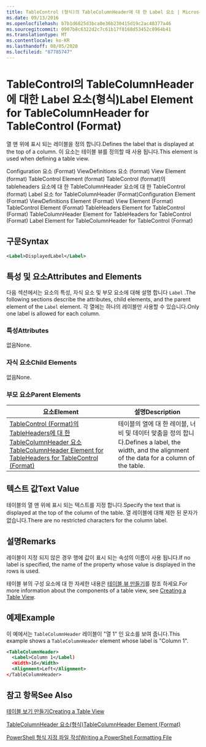 ```yaml
---
title: TableControl (형식)의 TableColumnHeader에 대 한 Label 요소 | Microsoft Docs
ms.date: 09/13/2016
ms.openlocfilehash: b7b1d6825d3bca0e36b230415d19c2ac48377a46
ms.sourcegitcommit: 0907b8c6322d2c7c61b17f8168d53452c8964b41
ms.translationtype: MT
ms.contentlocale: ko-KR
ms.lasthandoff: 08/05/2020
ms.locfileid: "87785747"
---
```

# <a name="label-element-for-tablecolumnheader-for-tablecontrol-format"></a><span data-ttu-id="609c5-102">TableControl의 TableColumnHeader에 대한 Label 요소(형식)</span><span class="sxs-lookup"><span data-stu-id="609c5-102">Label Element for TableColumnHeader for TableControl (Format)</span></span>

<span data-ttu-id="609c5-103">열 맨 위에 표시 되는 레이블을 정의 합니다.</span><span class="sxs-lookup"><span data-stu-id="609c5-103">Defines the label that is displayed at the top of a column.</span></span> <span data-ttu-id="609c5-104">이 요소는 테이블 뷰를 정의할 때 사용 됩니다.</span><span class="sxs-lookup"><span data-stu-id="609c5-104">This element is used when defining a table view.</span></span>

<span data-ttu-id="609c5-105">Configuration 요소 (Format) ViewDefinitions 요소 (format) View Element (format) TableControl Element (format) TableControl (format)의 tableheaders 요소에 대 한 TableColumnHeader 요소에 대 한 TableControl (format) Label 요소 for TableColumnHeader (Format)</span><span class="sxs-lookup"><span data-stu-id="609c5-105">Configuration Element (Format) ViewDefinitions Element (Format) View Element (Format) TableControl Element (Format) TableHeaders Element for TableControl (Format) TableColumnHeader Element for TableHeaders for TableControl (Format) Label Element  for TableColumnHeader for TableControl (Format)</span></span>

## <a name="syntax"></a><span data-ttu-id="609c5-106">구문</span><span class="sxs-lookup"><span data-stu-id="609c5-106">Syntax</span></span>

```xml
<Label>DisplayedLabel</Label>

```

## <a name="attributes-and-elements"></a><span data-ttu-id="609c5-107">특성 및 요소</span><span class="sxs-lookup"><span data-stu-id="609c5-107">Attributes and Elements</span></span>

<span data-ttu-id="609c5-108">다음 섹션에서는 요소의 특성, 자식 요소 및 부모 요소에 대해 설명 합니다 `Label` .</span><span class="sxs-lookup"><span data-stu-id="609c5-108">The following sections describe the attributes, child elements, and the parent element of the `Label` element.</span></span> <span data-ttu-id="609c5-109">각 열에는 하나의 레이블만 사용할 수 있습니다.</span><span class="sxs-lookup"><span data-stu-id="609c5-109">Only one label is allowed for each column.</span></span>

### <a name="attributes"></a><span data-ttu-id="609c5-110">특성</span><span class="sxs-lookup"><span data-stu-id="609c5-110">Attributes</span></span>

<span data-ttu-id="609c5-111">없음</span><span class="sxs-lookup"><span data-stu-id="609c5-111">None.</span></span>

### <a name="child-elements"></a><span data-ttu-id="609c5-112">자식 요소</span><span class="sxs-lookup"><span data-stu-id="609c5-112">Child Elements</span></span>

<span data-ttu-id="609c5-113">없음</span><span class="sxs-lookup"><span data-stu-id="609c5-113">None.</span></span>

### <a name="parent-elements"></a><span data-ttu-id="609c5-114">부모 요소</span><span class="sxs-lookup"><span data-stu-id="609c5-114">Parent Elements</span></span>

|<span data-ttu-id="609c5-115">요소</span><span class="sxs-lookup"><span data-stu-id="609c5-115">Element</span></span>|<span data-ttu-id="609c5-116">설명</span><span class="sxs-lookup"><span data-stu-id="609c5-116">Description</span></span>|
|-------------|-----------------|
|[<span data-ttu-id="609c5-117">TableControl (Format)의 TableHeaders에 대 한 TableColumnHeader 요소</span><span class="sxs-lookup"><span data-stu-id="609c5-117">TableColumnHeader Element for TableHeaders for TableControl  (Format)</span></span>](./tablecolumnheader-element-format.md)|<span data-ttu-id="609c5-118">테이블의 열에 대 한 레이블, 너비 및 데이터 맞춤을 정의 합니다.</span><span class="sxs-lookup"><span data-stu-id="609c5-118">Defines a label, the width, and the alignment of the data for a column of the table.</span></span>|

## <a name="text-value"></a><span data-ttu-id="609c5-119">텍스트 값</span><span class="sxs-lookup"><span data-stu-id="609c5-119">Text Value</span></span>

<span data-ttu-id="609c5-120">테이블의 열 맨 위에 표시 되는 텍스트를 지정 합니다.</span><span class="sxs-lookup"><span data-stu-id="609c5-120">Specify the text that is displayed at the top of the column of the table.</span></span> <span data-ttu-id="609c5-121">열 레이블에 대해 제한 된 문자가 없습니다.</span><span class="sxs-lookup"><span data-stu-id="609c5-121">There are no restricted characters for the column label.</span></span>

## <a name="remarks"></a><span data-ttu-id="609c5-122">설명</span><span class="sxs-lookup"><span data-stu-id="609c5-122">Remarks</span></span>

<span data-ttu-id="609c5-123">레이블이 지정 되지 않은 경우 행에 값이 표시 되는 속성의 이름이 사용 됩니다.</span><span class="sxs-lookup"><span data-stu-id="609c5-123">If no label is specified, the name of the property whose value is displayed in the rows is used.</span></span>

<span data-ttu-id="609c5-124">테이블 뷰의 구성 요소에 대 한 자세한 내용은 [테이블 뷰 만들기](./creating-a-table-view.md)를 참조 하세요.</span><span class="sxs-lookup"><span data-stu-id="609c5-124">For more information about the components of a table view, see [Creating a Table View](./creating-a-table-view.md).</span></span>

## <a name="example"></a><span data-ttu-id="609c5-125">예제</span><span class="sxs-lookup"><span data-stu-id="609c5-125">Example</span></span>

<span data-ttu-id="609c5-126">이 예에서는 `TableColumnHeader` 레이블이 "열 1" 인 요소를 보여 줍니다.</span><span class="sxs-lookup"><span data-stu-id="609c5-126">This example shows a `TableColumnHeader` element whose label is "Column 1".</span></span>

```xml
<TableColumnHeader>
  <Label>Column 1</Label)
  <Width>16</Width>
  <Alignment>Left</Alignment>
</TableColumnHeader>
```

## <a name="see-also"></a><span data-ttu-id="609c5-127">참고 항목</span><span class="sxs-lookup"><span data-stu-id="609c5-127">See Also</span></span>

[<span data-ttu-id="609c5-128">테이블 보기 만들기</span><span class="sxs-lookup"><span data-stu-id="609c5-128">Creating a Table View</span></span>](./creating-a-table-view.md)

[<span data-ttu-id="609c5-129">TableColumnHeader 요소(형식)</span><span class="sxs-lookup"><span data-stu-id="609c5-129">TableColumnHeader Element (Format)</span></span>](./tablecolumnheader-element-format.md)

[<span data-ttu-id="609c5-130">PowerShell 형식 지정 파일 작성</span><span class="sxs-lookup"><span data-stu-id="609c5-130">Writing a PowerShell Formatting File</span></span>](./writing-a-powershell-formatting-file.md)
